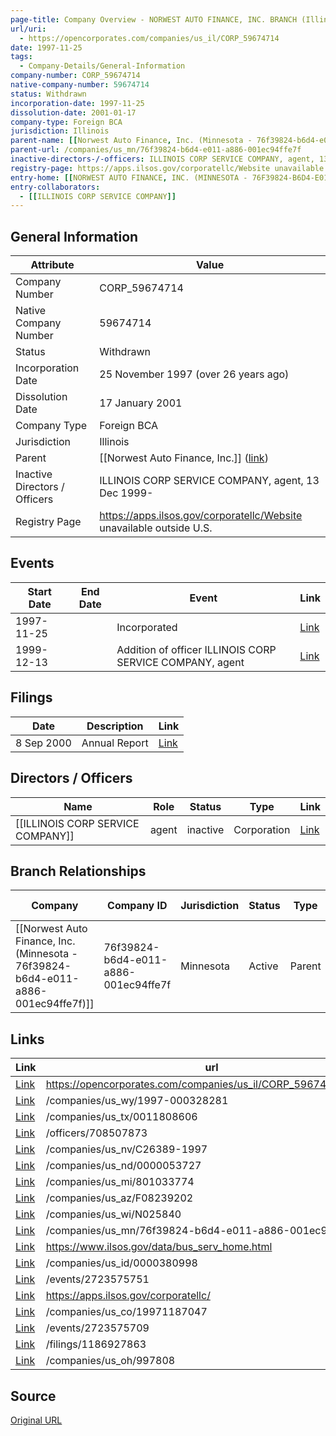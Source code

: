 ```yaml
---
page-title: Company Overview - NORWEST AUTO FINANCE, INC. BRANCH (Illinois - CORP_59674714)
url/uri:
  - https://opencorporates.com/companies/us_il/CORP_59674714
date: 1997-11-25
tags:
  - Company-Details/General-Information
company-number: CORP_59674714
native-company-number: 59674714
status: Withdrawn
incorporation-date: 1997-11-25
dissolution-date: 2001-01-17
company-type: Foreign BCA
jurisdiction: Illinois
parent-name: [[Norwest Auto Finance, Inc. (Minnesota - 76f39824-b6d4-e011-a886-001ec94ffe7f)]]
parent-url: /companies/us_mn/76f39824-b6d4-e011-a886-001ec94ffe7f
inactive-directors-/-officers: ILLINOIS CORP SERVICE COMPANY, agent, 13 Dec 1999-
registry-page: https://apps.ilsos.gov/corporatellc/Website unavailable outside U.S.
entry-home: [[NORWEST AUTO FINANCE, INC. (MINNESOTA - 76F39824-B6D4-E011-A886-001EC94FFE7F)]]
entry-collaborators:
  - [[ILLINOIS CORP SERVICE COMPANY]]
---
```


## General Information
| Attribute          | Value                                       |
|--------------------|---------------------------------------------|
| Company Number     | CORP_59674714                               |
| Native Company Number | 59674714                                    |
| Status             | Withdrawn                                   |
| Incorporation Date | 25 November 1997 (over 26 years ago)        |
| Dissolution Date   | 17 January 2001                             |
| Company Type       | Foreign BCA                                 |
| Jurisdiction       | Illinois                                    |
| Parent             | [[Norwest Auto Finance, Inc.]] ([link](/companies/us_mn/76f39824-b6d4-e011-a886-001ec94ffe7f)) |
| Inactive Directors / Officers | ILLINOIS CORP SERVICE COMPANY, agent, 13 Dec 1999- |
| Registry Page      | https://apps.ilsos.gov/corporatellc/Website unavailable outside U.S. |

## Events

| Start Date | End Date   | Event                                                   | Link |
|------------|------------|-------------------------------------------------------|------|
| 1997-11-25 |            | Incorporated                                            | [Link](https://opencorporates.com/events/2723575751) |
| 1999-12-13 |            | Addition of officer ILLINOIS CORP SERVICE COMPANY, agent | [Link](https://opencorporates.com/events/2723575709) |

## Filings
| Date        | Description                    | Link |
|-------------|--------------------------------|-------|
| 8 Sep 2000  | Annual Report                  | [Link](https://opencorporates.com/filings/1186927863) |

## Directors / Officers
| Name                 | Role            | Status     | Type        | Link |
|----------------------|-----------------|------------|-------------|------|
| [[ILLINOIS CORP SERVICE COMPANY]] | agent           | inactive   | Corporation | [Link](https://opencorporates.com/officers/708507873) |

## Branch Relationships
| Company                       | Company ID            | Jurisdiction         | Status   | Type       | Link                                | Start Date   | End Date     | Statement Link                      |
|--------------------------------|----------------------|----------------------|----------|------------|-------------------------------------|--------------|--------------|-------------------------------------|
| [[Norwest Auto Finance, Inc. (Minnesota - 76f39824-b6d4-e011-a886-001ec94ffe7f)]] | 76f39824-b6d4-e011-a886-001ec94ffe7f | Minnesota            | Active   | Parent     | [Link](https://opencorporates.com/companies/us_mn/76f39824-b6d4-e011-a886-001ec94ffe7f) | 31 Oct 1997  | N/A          | [Statement](https://opencorporates.com/statements/1447405299) |

## Links
| Link   | url                            
|--------|--------------------------------|
| [Link](https://opencorporates.com/companies/us_il/CORP_59674714/filings) |https://opencorporates.com/companies/us_il/CORP_59674714/filings|
| [Link](/companies/us_wy/1997-000328281) |/companies/us_wy/1997-000328281|
| [Link](/companies/us_tx/0011808606) |/companies/us_tx/0011808606   |
| [Link](/officers/708507873) |/officers/708507873           |
| [Link](/companies/us_nv/C26389-1997) |/companies/us_nv/C26389-1997  |
| [Link](/companies/us_nd/0000053727) |/companies/us_nd/0000053727   |
| [Link](/companies/us_mi/801033774) |/companies/us_mi/801033774    |
| [Link](/companies/us_az/F08239202) |/companies/us_az/F08239202    |
| [Link](/companies/us_wi/N025840) |/companies/us_wi/N025840      |
| [Link](/companies/us_mn/76f39824-b6d4-e011-a886-001ec94ffe7f) |/companies/us_mn/76f39824-b6d4-e011-a886-001ec94ffe7f|
| [Link](https://www.ilsos.gov/data/bus_serv_home.html) |https://www.ilsos.gov/data/bus_serv_home.html|
| [Link](/companies/us_id/0000380998) |/companies/us_id/0000380998   |
| [Link](/events/2723575751) |/events/2723575751            |
| [Link](https://apps.ilsos.gov/corporatellc/) |https://apps.ilsos.gov/corporatellc/|
| [Link](/companies/us_co/19971187047) |/companies/us_co/19971187047  |
| [Link](/events/2723575709) |/events/2723575709            |
| [Link](/filings/1186927863) |/filings/1186927863           |
| [Link](/companies/us_oh/997808) |/companies/us_oh/997808       |

## Source
[Original URL](https://opencorporates.com/companies/us_il/CORP_59674714)
